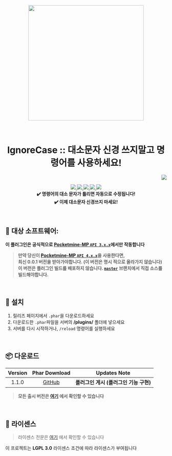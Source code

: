 <p align="center"> <img src="https://ghcdn.rawgit.org/Blugin/IgnoreCase-PMMP/master/icon.png" width="360"> </p>
<br> <h1 align="center"> IgnoreCase :: 대소문자 신경 쓰지말고 명령어를 사용하세요! </h1>
<p align="right">  
  <a href="https://github.com/Blugin/IgnoreCase-PMMP/blob/master/README.md">  
    <img src="https://img.shields.io/static/v1?label=read%20in&message=English&color=success">
  </a>  
</p>  
<p align="center">  
  <a href="https://poggit.pmmp.io/ci/Blugin/IgnoreCase-PMMP/IgnoreCase">  
    <img src="https://poggit.pmmp.io/ci.shield/Blugin/IgnoreCase-PMMP/IgnoreCase?style=flat-square">  
  </a>  
  <a href="https://github.com/Blugin/IgnoreCase-PMMP/releases">  
    <img src="https://img.shields.io/github/release/Blugin/IgnoreCase-PMMP.svg?style=flat-square">  
  </a>  
  <a href="https://github.com/Blugin/IgnoreCase-PMMP/releases">  
    <img src="https://img.shields.io/github/downloads/Blugin/IgnoreCase-PMMP/total.svg?style=flat-square">  
  </a>  
  </a>  
  <a href="https://github.com/Blugin/IgnoreCase-PMMP/blob/master/LICENSE">  
    <img src="https://img.shields.io/github/license/Blugin/IgnoreCase-PMMP.svg?style=flat-square">  
  </a>  
  <a href="http://hits.dwyl.com/Blugin/IgnoreCase-PMMP">  
    <img src="http://hits.dwyl.com/Blugin/IgnoreCase-PMMP.svg"> 
  </a>  
  <strong>
  <br> ✔️ 명령어의 대소 문자가 틀리면 자동으로 수정됩니다!   
  <br> ✔️ 이제 대소문자 신경쓰지 마세요!  
  </strong>
</p>  
  
<br>  
  
## :file_folder: 대상 소프트웨어: 
**이 플러그인은 공식적으로 [Pocketmine-MP `API 3.x.x`](https://github.com/pmmp/PocketMine-MP/tree/stable)에서만 작동합니다**
> **만약 당신이 [**Pocketmine-MP** `API 4.x.x`](https://github.com/pmmp/PocketMine-MP/tree/master)을 사용한다면,**  
> **최신 0.0.1 버전을 받아가야합니다. (이 버전은 명시 적으로 올라가지 않습니다)**  
> **이 버전은 플러그인 빌드를 배포하지 않습니다. [`master`](https://github.com/Blugin/ChatThin-PMMP/tree/master) 브랜치에서 직접 소스를 빌드해야합니다.**
  
<br>  
  
## :wrench: 설치
1) 릴리즈 페이지에서 `.phar`을 다운로드하세요
2) 다운로드한 `.phar`파일을 서버의 **/plugins/** 폴더에 넣으세요  
3) 서버를 다시 시작하거나, `/reload` 명령어를 실행하세요    
  
<br>  
  
## :package: 다운로드  
  
| Version | Phar Download | Updates Note |  
| :-----: | :-----------: | :----------: |    
| 1.1.0 | [GitHub](https://github.com/Blugin/IgnoreCase-PMMP/releases/download/1.1.0/IgnoreCase_v1.1.0.phar) | **플러그인 게시 (플러그인 기능 구현)** |  
  
> **모든 출시 버전은 [여기](https://github.com/Blugin/IgnoreCase-PMMP/releases) 에서 확인할 수 있습니다**  
  
<br>  
  
## :memo: 라이센스 
> 라이센스 전문은 [여기](https://github.com/Blugin/IgnoreCase-PMMP/blob/master/LICENSE) 에서 확인할 수 있습니다  
  
이 프로젝트는 **LGPL 3.0** 라이센스 조건에 따라 라이센스가 부여됩니다